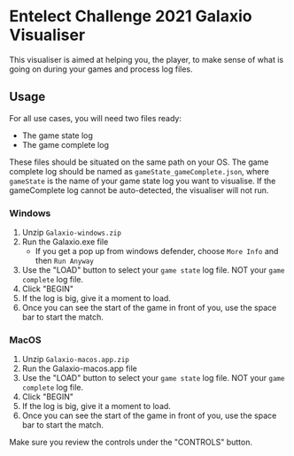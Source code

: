 # Entelect Challenge 2021 Galaxio Visualiser

This visualiser is aimed at helping you, the player, to make sense of what is going on during your games and process log files.

## Usage

For all use cases, you will need two files ready:

- The game state log
- The game complete log

These files should be situated on the same path on your OS.
The game complete log should be named as `gameState_gameComplete.json`, where `gameState` is the name of your game state log you want to visualise.
If the gameComplete log cannot be auto-detected, the visualiser will not run.

### Windows

1. Unzip `Galaxio-windows.zip`
2. Run the Galaxio.exe file
    - If you get a pop up from windows defender, choose `More Info` and then `Run Anyway`
3. Use the "LOAD" button to select your `game state` log file. NOT your `game complete` log file.
4. Click "BEGIN"
5. If the log is big, give it a moment to load. 
6. Once you can see the start of the game in front of you, use the space bar to start the match.

### MacOS

1. Unzip `Galaxio-macos.app.zip`
2. Run the Galaxio-macos.app file
3. Use the "LOAD" button to select your `game state` log file. NOT your `game complete` log file.
4. Click "BEGIN"
5. If the log is big, give it a moment to load. 
6. Once you can see the start of the game in front of you, use the space bar to start the match.

Make sure you review the controls under the "CONTROLS" button.
